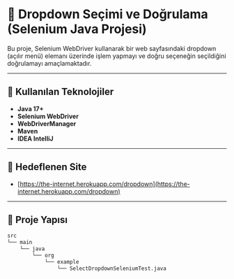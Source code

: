 # 🔽 Dropdown Seçimi ve Doğrulama (Selenium Java Projesi)

Bu proje, Selenium WebDriver kullanarak bir web sayfasındaki dropdown (açılır menü) elemanı üzerinde işlem yapmayı ve doğru seçeneğin seçildiğini doğrulamayı amaçlamaktadır.

---

## 🔧 Kullanılan Teknolojiler

- **Java 17+**
- **Selenium WebDriver**
- **WebDriverManager**
- **Maven**
- **IDEA IntelliJ**

---

## 📌 Hedeflenen Site

- [https://the-internet.herokuapp.com/dropdown](https://the-internet.herokuapp.com/dropdown)

---

## 📁 Proje Yapısı

```bash
src
└── main
    └── java
        └── org
            └── example
                └── SelectDropdownSeleniumTest.java
